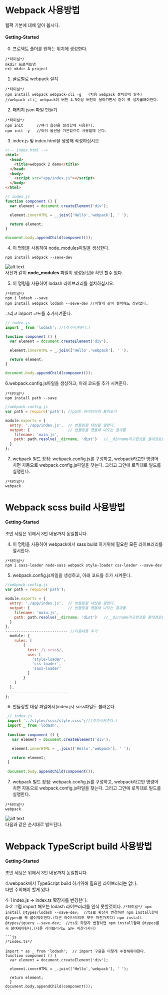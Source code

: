 # Webpack 사용방법
웹팩 기본에 대해 알아 봅시다.

#### Getting-Started
0. 프로젝트 폴더를 원하는 위치에 생성한다.
```
/*터미널*/
mkdir 프로젝트명
ex) mkdir A-project
```

1. 글로벌로 webpack 설치

  ```
  /*터미널*/
  npm install webpack webpack-cli -g   (처음 webpack 설치할때 필수)
  //webpack-cli는 webpack이 버전 4.5이상 버전이 올라가면서 같이 꼭 설치를해야한다.
  ```

2. 패키지 json 파일 만들기

  ```
  /*터미널*/
  npm init      //여러 옵션을 설정할때 사용한다.
  npm init -y   //여러 옵션을 기본값으로 사용할때 쓴다.
  ```


3. index.js 및 index.html을 생성해 작성하십시오

  ```html
  <!-- index.html -->
  <html>
    <head>
      <title>webpack 2 demo</title>
    </head>
    <body>
      <script src="app/index.js"></script>
    </body>
  </html>
  ```
  ```js
  // index.js
  function component () {
    var element = document.createElement('div');

    element.innerHTML = _.join(['Hello','webpack'], ' ');

    return element;
  }
  
  document.body.appendChild(component());
  ```
  
  4. 이 명령을 사용하여 node_modules파일을 생성한다.
  ```
  npm install webpack --seve-dev
  ```
  ![alt text](http://younhoso.co.kr/webtestImg/webpack1.png)<br/>
  사진과 같이
  <strong>node_modules</strong> 파일이 생성된것을 확인 할수 있다.


  5. 이 명령을 사용하여 lodash 라이브러리를 설치하십시오.

  ```
  /*터미널*/
  npm i lodash --save
  npm install webpack lodash --seve-dev //이렇게 같이 설치해도 상관없다.
  ```
  그리고 import 코드를 추가시켜준다.
  ```js
  // index.js
  import _ from 'lodash'; //(추가시켜준다.)
  
  function component () {
    var element = document.createElement('div');

    element.innerHTML = _.join(['Hello','webpack'], ' ');

    return element;
  } 
  
  document.body.appendChild(component());
  ```
  6.webpack.config.js파일을 생성하고, 아래 코드를 추가 시켜준다.
  ```
  /*터미널*/
  npm install path --save
  ```
  
  ```js
  //webpack.config.js
  var path = require('path'); //path 라이브러리 불러오기

  module.exports = {
    entry: './app/index.js',  // 번들링할 대상을 말한다.
    output: {                 // 번들링을 했을때 나오는 결과물
      filename: 'main.js',
      path: path.resolve(__dirname, 'dist')   //__dirname라고한것을 절대경로를 현재 폴더까지 생략해서 __dirname라고만 칭하는 것이다. 
    }
  };
  ```
  7. webpack 빌드
  장점: webpack.config.js를 구성하고, webpack라고만 명령어 치면 자동으로 webpack.config.js파일을 찾는다. 그리고 그안에 로직대로 빌드를 실행한다.
  ```
  /*터미널*/
  webpack
  ```
  
  
# Webpack scss build 사용방법

#### Getting-Started

초반 세팅은 위에서 3번 내용까지 동일합니다.

4. 이 명령을 사용하여 webpack에서 sass build 하기위해 필요한 모든 라이브러리를 철시한다.
  
  ```
  /*터미널*/
  npm i sass-loader node-sass webpack style-loader css-loader --save-dev
  ```
  
  5. webpack.config.js파일을 생성하고, 아래 코드를 추가 시켜준다.
  ```js
  //webpack.config.js
  var path = require('path');

  module.exports = {
    entry: './app/index.js',  // 번들링할 대상을 말한다.
    output: {                 // 번들링을 했을때 나오는 결과물
      filename: 'main.js',
      path: path.resolve(__dirname, 'dist')   //__dirname라고한것을 절대경로를 현재 폴더까지 생략해서 __dirname라고만 칭하는 것이다. 
    }
  },
  ---------------------------- //다음내용 추가
    module: {
      rules: [
          {
            test: /\.scss$/,
            use: [
              'style-loader',
              'css-loader',
              'sass-loader'
            ]
          }
      ]
    },
  ----------------------------
  };
  ```
  6. 번들링할 대상 파일에서(index.js) scss파일도 불러온다.
 ```js
  // index.js
  import '../styles/scss/style.scss';//(추가시켜준다.)
  import _ from 'lodash'; 
  
  function component () {
    var element = document.createElement('div');

    element.innerHTML = _.join(['Hello','webpack'], ' ');

    return element;
  } 
  
  document.body.appendChild(component());
  ```
  7. webpack 빌드
  장점: webpack.config.js를 구성하고, webpack라고만 명령어 치면 자동으로 webpack.config.js파일을 찾는다. 그리고 그안에 로직대로 빌드를 실행한다.
  ```
  /*터미널*/
  webpack
  ```
  
  ![alt text](http://younhoso.co.kr/webtestImg/webpack2.png)<br/> 
  다음과 같은 순서대로 빌드된다.
  
  
  
  # Webpack TypeScript build 사용방법
  
  #### Getting-Started
  
  초반 세팅은 위에서 3번 내용까지 동일합니다.
  
  4.webpack에서 TypeScript build 하기위해 필요한 라이브러리는 없다.<br/>
  다만 주의해야 할게 있다.<br>
  
  4-1 index.js -> index.ts 확장자를 변경한다.    
  4-2 그럼 import 해오는 lodash 라이브러리를 인식 못할것이다. 
    ```
     /*터미널*/
     npm install @types/lodash --save-dev;  //ts로 확장자 변경하면 npm install할때 @types를 꼭 붙여줘야한다.(다른 라이브러리도 모두 마찬가지다)
     npm install @types/jquery --save-dev;  //ts로 확장자 변경하면 npm install할때 @types를 꼭 붙여줘야한다.(다른 라이브러리도 모두 마찬가지다)
    ```
    
    ```js
    /*index.ts*/

    import * as _ from 'lodash';  // import 구문을 이렇게 수정해줘야한다.
    function component () {
      var element = document.createElement('div');

      element.innerHTML = _.join(['Hello','webpack'], ' ');

      return element;
      }
    document.body.appendChild(component());
    ```
